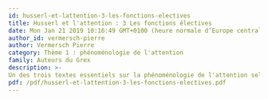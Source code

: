```yaml
---
id: husserl-et-lattention-3-les-fonctions-electives
title: Husserl et l'attention : 3 Les fonctions électives
date: Mon Jan 21 2019 10:16:49 GMT+0100 (heure normale d’Europe centrale)
author_id: vermersch-pierre
author: Vermersch Pierre
category: Thème 1 : phénoménologie de l'attention
family: Auteurs du Grex
description: >-
Un des trois textes essentiels sur la phénoménologie de l'attention selon Husserl.La référence à la différence selon Husserl de deux fonctions électives de l'attention entre le "remarquer" et le "prendre pour thème" 
pdf: /pdf/husserl-et-lattention-3-les-fonctions-electives.pdf
---
```

